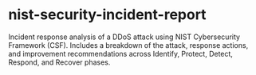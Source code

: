 # nist-security-incident-report
Incident response analysis of a DDoS attack using NIST Cybersecurity Framework (CSF). Includes a breakdown of the attack, response actions, and improvement recommendations across Identify, Protect, Detect, Respond, and Recover phases.
